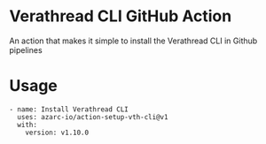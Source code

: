 # Verathread CLI GitHub Action

An action that makes it simple to install the Verathread CLI in Github pipelines

# Usage

```shell
- name: Install Verathread CLI
  uses: azarc-io/action-setup-vth-cli@v1
  with:
    version: v1.10.0
```
